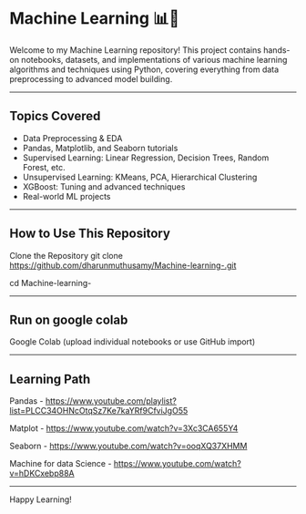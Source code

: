 # Machine Learning 📊🤖

Welcome to my Machine Learning repository! This project contains hands-on notebooks, datasets, and implementations of various machine learning algorithms and techniques using Python, covering everything from data preprocessing to advanced model building.


---

## Topics Covered
- Data Preprocessing & EDA
- Pandas, Matplotlib, and Seaborn tutorials
- Supervised Learning: Linear Regression, Decision Trees, Random Forest, etc.
- Unsupervised Learning: KMeans, PCA, Hierarchical Clustering
- XGBoost: Tuning and advanced techniques
- Real-world ML projects


---

## How to Use This Repository

Clone the Repository
git clone https://github.com/dharunmuthusamy/Machine-learning-.git

cd Machine-learning-


---

## Run on google colab
Google Colab (upload individual notebooks or use GitHub import)


---

## Learning Path
Pandas - https://www.youtube.com/playlist?list=PLCC34OHNcOtqSz7Ke7kaYRf9CfviJgO55

Matplot - https://www.youtube.com/watch?v=3Xc3CA655Y4

Seaborn - https://www.youtube.com/watch?v=ooqXQ37XHMM

Machine for data Science - https://www.youtube.com/watch?v=hDKCxebp88A


---
Happy Learning!
